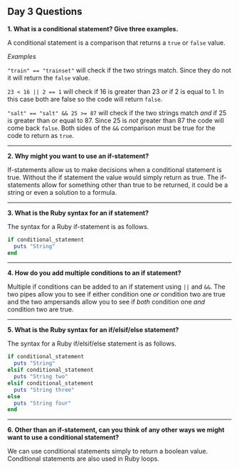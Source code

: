 ## Day 3 Questions

__1. What is a conditional statement? Give three examples.__

A conditional statement is a comparison that returns a `true` or `false` value.

*Examples*

`"train" == "trainset"` will check if the two strings match. Since they do not it will return the `false` value.

`23 < 16 || 2 == 1` will check if 16 is greater than 23 *or* if 2 is equal to 1. In this case both are false so the code will return `false`.

`"salt" == "salt" && 25 >= 87` will check if the two strings match *and* if 25 is greater than or equal to 87. Since 25 is *not* greater than 87 the code will come back `false`. Both sides of the `&&` comparison must be true for the code to return as `true`.

___
__2. Why might you want to use an if-statement?__

If-statements allow us to make decisions when a conditional statement is true. Without the if statement the value would simply return as true. The if-statements allow for something other than true to be returned, it could be a string or even a solution to a formula.

___
__3. What is the Ruby syntax for an if statement?__

The syntax for a Ruby if-statement is as follows.
```ruby
if conditional_statement
  puts "String"
end
```

___
__4. How do you add multiple conditions to an if statement?__

Multiple if conditions can be added to an if statement using `||` and `&&`. The two pipes allow you to see if either condition one *or* condition two are true and the two ampersands allow you to see if *both* condition one *and* condition two are true.

___
__5. What is the Ruby syntax for an if/elsif/else statement?__

The syntax for a Ruby if/elsif/else statement is as follows.

```ruby
if conditional_statement
  puts "String"
elsif conditional_statement
  puts "String two"
elsif conditional_statement
  puts "String three"
else
  puts "String four"
end
```

___
__6. Other than an if-statement, can you think of any other ways we might want to use a conditional statement?__

We can use conditional statements simply to return a boolean value. Conditional statements are also used in Ruby loops.
